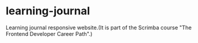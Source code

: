 # learning-journal
Learning journal responsive website.(It is part of the Scrimba course "The Frontend Developer Career Path".)
